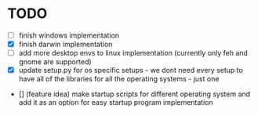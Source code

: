 # TODO

- [ ] finish windows implementation
- [x] finish darwin implementation
- [ ] add more desktop envs to linux implementation (currently only feh and gnome are supported)
- [x] update setup.py for os specific setups - we dont need every setup to have all of the libraries for all the operating systems - just one 
- [] (feature idea) make startup scripts for different operating system and add it as an option for easy startup program implementation 
